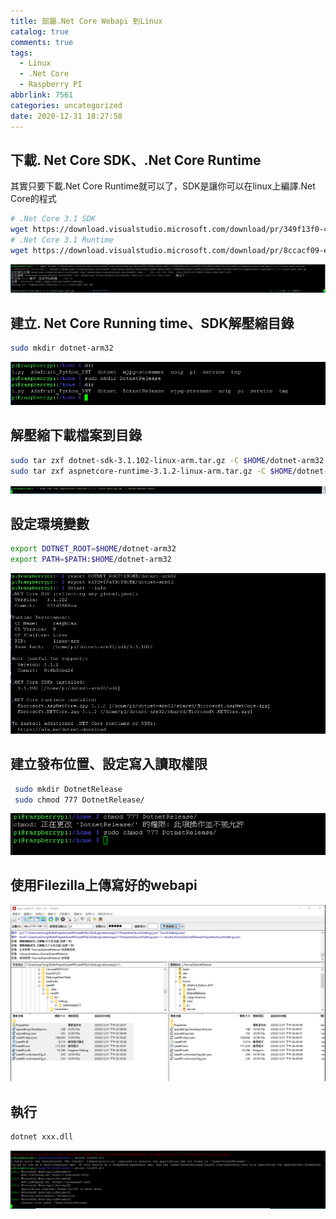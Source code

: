 ```yaml
---
title: 部屬.Net Core Webapi 到Linux
catalog: true
comments: true
tags:
  - Linux
  - .Net Core
  - Raspberry PI
abbrlink: 7561
categories: uncategorized
date: 2020-12-31 18:27:58
---
```

## 下載. Net Core SDK、.Net Core Runtime
其實只要下載.Net Core Runtime就可以了，SDK是讓你可以在linux上編譯.Net Core的程式
```bash
# .Net Core 3.1 SDK
wget https://download.visualstudio.microsoft.com/download/pr/349f13f0-400e-476c-ba10-fe284b35b932/44a5863469051c5cf103129f1423ddb8/dotnet-sdk-3.1.102-linux-arm.tar.gz
# .Net Core 3.1 Runtime
wget https://download.visualstudio.microsoft.com/download/pr/8ccacf09-e5eb-481b-a407-2398b08ac6ac/1cef921566cb9d1ca8c742c9c26a521c/aspnetcore-runtime-3.1.2-linux-arm.tar.gz
```
![Download](部屬-Net-Core-Webapi-到Linux/downlaod.PNG)

## 建立. Net Core Running time、SDK解壓縮目錄
```bash
sudo mkdir dotnet-arm32
```
![mkdir](部屬-Net-Core-Webapi-到Linux/mkdir.PNG)

## 解壓縮下載檔案到目錄
```bash
sudo tar zxf dotnet-sdk-3.1.102-linux-arm.tar.gz -C $HOME/dotnet-arm32
sudo tar zxf aspnetcore-runtime-3.1.2-linux-arm.tar.gz -C $HOME/dotnet-arm32
```
![Unzip](部屬-Net-Core-Webapi-到Linux/unzip.PNG)

## 設定環境變數
```bash
export DOTNET_ROOT=$HOME/dotnet-arm32
export PATH=$PATH:$HOME/dotnet-arm32
```
![Setpath](部屬-Net-Core-Webapi-到Linux/setPath.PNG)

## 建立發布位置、設定寫入讀取權限
```bash
 sudo mkdir DotnetRelease
 sudo chmod 777 DotnetRelease/
```
![chmod777](部屬-Net-Core-Webapi-到Linux/chmod777.PNG)

## 使用Filezilla上傳寫好的webapi
![Upload](部屬-Net-Core-Webapi-到Linux/upload.PNG)

## 執行
```bash
dotnet xxx.dll
```
![Run](部屬-Net-Core-Webapi-到Linux/run.PNG)